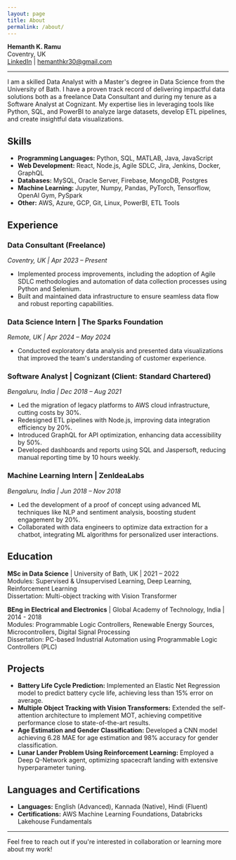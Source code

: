 ```yaml
---
layout: page
title: About
permalink: /about/
---
```


**Hemanth K. Ramu**  
Coventry, UK  
[LinkedIn](https://linkedin.com/in/hemanth-kr) | hemanthkr30@gmail.com

---

I am a skilled Data Analyst with a Master's degree in Data Science from the University of Bath. I have a proven track record of delivering impactful data solutions both as a freelance Data Consultant and during my tenure as a Software Analyst at Cognizant. My expertise lies in leveraging tools like Python, SQL, and PowerBI to analyze large datasets, develop ETL pipelines, and create insightful data visualizations.

## Skills

- **Programming Languages:** Python, SQL, MATLAB, Java, JavaScript
- **Web Development:** React, Node.js, Agile SDLC, Jira, Jenkins, Docker, GraphQL
- **Databases:** MySQL, Oracle Server, Firebase, MongoDB, Postgres
- **Machine Learning:** Jupyter, Numpy, Pandas, PyTorch, Tensorflow, OpenAI Gym, PySpark
- **Other:** AWS, Azure, GCP, Git, Linux, PowerBI, ETL Tools

## Experience

### Data Consultant (Freelance)
*Coventry, UK | Apr 2023 – Present*

- Implemented process improvements, including the adoption of Agile SDLC methodologies and automation of data collection processes using Python and Selenium.
- Built and maintained data infrastructure to ensure seamless data flow and robust reporting capabilities.

### Data Science Intern | The Sparks Foundation
*Remote, UK | Apr 2024 – May 2024*

- Conducted exploratory data analysis and presented data visualizations that improved the team's understanding of customer experience.

### Software Analyst | Cognizant (Client: Standard Chartered)
*Bengaluru, India | Dec 2018 – Aug 2021*

- Led the migration of legacy platforms to AWS cloud infrastructure, cutting costs by 30%.
- Redesigned ETL pipelines with Node.js, improving data integration efficiency by 20%.
- Introduced GraphQL for API optimization, enhancing data accessibility by 50%.
- Developed dashboards and reports using SQL and Jaspersoft, reducing manual reporting time by 10 hours weekly.

### Machine Learning Intern | ZenIdeaLabs
*Bengaluru, India | Jun 2018 – Nov 2018*

- Led the development of a proof of concept using advanced ML techniques like NLP and sentiment analysis, boosting student engagement by 20%.
- Collaborated with data engineers to optimize data extraction for a chatbot, integrating ML algorithms for personalized user interactions.

## Education

**MSc in Data Science** | University of Bath, UK | 2021 – 2022  
Modules: Supervised & Unsupervised Learning, Deep Learning, Reinforcement Learning  
Dissertation: Multi-object tracking with Vision Transformer

**BEng in Electrical and Electronics** | Global Academy of Technology, India | 2014 - 2018  
Modules: Programmable Logic Controllers, Renewable Energy Sources, Microcontrollers, Digital Signal Processing  
Dissertation: PC-based Industrial Automation using Programmable Logic Controllers (PLC)

## Projects

- **Battery Life Cycle Prediction:** Implemented an Elastic Net Regression model to predict battery cycle life, achieving less than 15% error on average.
- **Multiple Object Tracking with Vision Transformers:** Extended the self-attention architecture to implement MOT, achieving competitive performance close to state-of-the-art results.
- **Age Estimation and Gender Classification:** Developed a CNN model achieving 6.28 MAE for age estimation and 98% accuracy for gender classification.
- **Lunar Lander Problem Using Reinforcement Learning:** Employed a Deep Q-Network agent, optimizing spacecraft landing with extensive hyperparameter tuning.

## Languages and Certifications

- **Languages:** English (Advanced), Kannada (Native), Hindi (Fluent)
- **Certifications:** AWS Machine Learning Foundations, Databricks Lakehouse Fundamentals

---

Feel free to reach out if you're interested in collaboration or learning more about my work!
